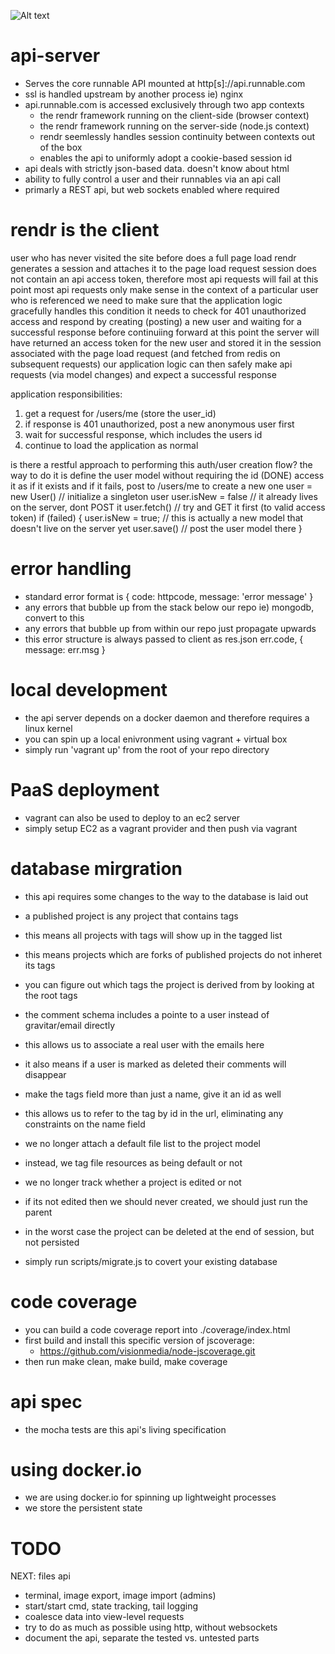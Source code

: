 ![Alt text](https://circleci.com/gh/CodeNow/api-server.png?circle-token=f2016db7bc53765c63d03a92fcfdf20330233a1f)

api-server
==========

* Serves the core runnable API mounted at http[s]://api.runnable.com
* ssl is handled upstream by another process ie) nginx
* api.runnable.com is accessed exclusively through two app contexts
  * the rendr framework running on the client-side (browser context)
  * the rendr framework running on the server-side (node.js context)
  * rendr seemlessly handles session continuity between contexts out of the box
  * enables the api to uniformly adopt a cookie-based session id
* api deals with strictly json-based data. doesn't know about html
* ability to fully control a user and their runnables via an api call
* primarly a REST api, but web sockets enabled where required

rendr is the client
===================

user who has never visited the site before does a full page load
rendr generates a session and attaches it to the page load request
session does not contain an api access token, therefore most api requests will fail at this point
most api requests only make sense in the context of a particular user who is referenced
we need to make sure that the application logic gracefully handles this condition
it needs to check for 401 unauthorized access and respond by creating (posting) a new user
and waiting for a successful response before continuiing forward
at this point the server will have returned an access token for the new user and stored it in the
session associated with the page load request (and fetched from redis on subsequent requests)
our application logic can then safely make api requests (via model changes) and expect a successful response

application responsibilities:

1) get a request for /users/me (store the user_id)
2) if response is 401 unauthorized, post a new anonymous user first
3) wait for successful response, which includes the users id
4) continue to load the application as normal

is there a restful approach to performing this auth/user creation flow?
the way to do it is define the user model without requiring the id (DONE)
access it as if it exists and if it fails, post to /users/me to create a new one
user = new User() // initialize a singleton user
user.isNew = false // it already lives on the server, dont POST it
user.fetch() // try and GET it first (to valid access token)
if (failed) {
  user.isNew = true; // this is actually a new model that doesn't live on the server yet
  user.save() // post the user model there
}

error handling
==============

* standard error format is { code: httpcode, message: 'error message' }
* any errors that bubble up from the stack below our repo ie) mongodb, convert to this
* any errors that bubble up from within our repo just propagate upwards
* this error structure is always passed to client as res.json err.code, { message: err.msg }

local development
=================

* the api server depends on a docker daemon and therefore requires a linux kernel
* you can spin up a local enivronment using vagrant + virtual box
* simply run 'vagrant up' from the root of your repo directory

PaaS deployment
===============

* vagrant can also be used to deploy to an ec2 server
* simply setup EC2 as a vagrant provider and then push via vagrant

database mirgration
===================

* this api requires some changes to the way to the database is laid out
* a published project is any project that contains tags
* this means all projects with tags will show up in the tagged list
* this means projects which are forks of published projects do not inheret its tags
* you can figure out which tags the project is derived from by looking at the root tags

* the comment schema includes a pointe to a user instead of gravitar/email directly
* this allows us to associate a real user with the emails here
* it also means if a user is marked as deleted their comments will disappear

* make the tags field more than just a name, give it an id as well
* this allows us to refer to the tag by id in the url, eliminating any constraints on the name field

* we no longer attach a default file list to the project model
* instead, we tag file resources as being default or not

* we no longer track whether a project is edited or not
* if its not edited then we should never created, we should just run the parent
* in the worst case the project can be deleted at the end of session, but not persisted

* simply run scripts/migrate.js to covert your existing database

code coverage
=============

* you can build a code coverage report into ./coverage/index.html
* first build and install this specific version of jscoverage:
  * https://github.com/visionmedia/node-jscoverage.git
* then run make clean, make build, make coverage

api spec
========

* the mocha tests are this api's living specification

using docker.io
===============

* we are using docker.io for spinning up lightweight processes
* we store the persistent state

TODO
====

NEXT: files api
* terminal, image export, image import (admins)
* start/start cmd, state tracking, tail logging
* coalesce data into view-level requests
* try to do as much as possible using http, without websockets
* document the api, separate the tested vs. untested parts
